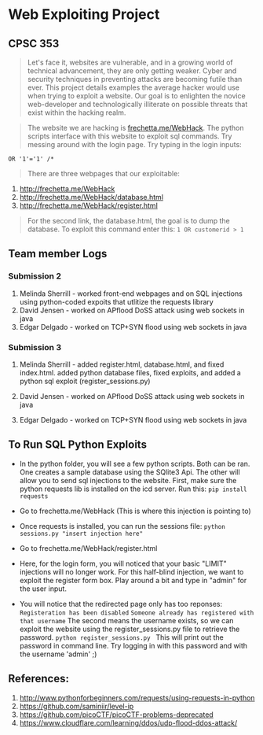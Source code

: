 # Web Exploiting Project
## CPSC 353

> Let's face it, websites are vulnerable, and in a growing world of technical advancement, they are only getting weaker. Cyber and security techniques in preventing attacks are becoming futile than ever. This project details examples the average hacker would use when trying to exploit a website. Our goal is to enlighten the novice web-developer and technologically illiterate on possible threats that exist within the hacking realm.

> The website we are hacking is [frechetta.me/WebHack](http://frechetta.me/WebHack). The python scripts interface with this website to exploit sql commands. Try messing around with the login page. Try typing in the login inputs:
``` 
OR '1'='1' /*
```
> There are three webpages that our exploitable:
1. http://frechetta.me/WebHack
2. http://frechetta.me/WebHack/database.html
3. http://frechetta.me/WebHack/register.html

> For the second link, the database.html, the goal is to dump the database. 
To exploit this command enter this:
``` 1 OR customerid > 1 ```

## Team member Logs
### Submission 2
1. Melinda Sherrill - worked front-end webpages and on SQL injections using python-coded expoits that utlitize the requests library
2. David Jensen - worked on APflood DoSS attack using web sockets in java
3. Edgar Delgado - worked on TCP+SYN flood using web sockets in java

### Submission 3
1. Melinda Sherrill - added register.html, database.html, and fixed index.html. added python database files, fixed exploits, and added a python sql exploit (register_sessions.py)

2. David Jensen - worked on APflood DoSS attack using web sockets in java
3. Edgar Delgado - worked on TCP+SYN flood using web sockets in java

## To Run SQL Python Exploits
* In the python folder, you will see a few python scripts. Both can be ran. One creates a sample database using the SQlite3 Api. The other will allow you to send sql injections to the website. First, make sure the python requests lib is installed on the icd server.
Run this:
``` pip install requests ```
* Go to frechetta.me/WebHack (This is where this injection is pointing to)
* Once requests is installed, you can run the sessions file:
``` python sessions.py "insert injection here" ```

* Go to frechetta.me/WebHack/register.html
* Here, for the login form, you will noticed that your basic "LIMIT" injections will no longer work. For this half-blind injection, we want to exploit the register form box. Play around a bit and type in "admin" for the user input.
* You will notice that the redirected page only has too reponses:
``` Registeration has been disabled ```
``` Someone already has registered with that username ```
The second means the username exists, so we can exploit the website using the register_sessions.py file to retrieve the password.
```python register_sessions.py ```
This will print out the password in command line. Try logging in with this password and with the username 'admin' ;)

## References:
1. http://www.pythonforbeginners.com/requests/using-requests-in-python
2. https://github.com/saminiir/level-ip
3. https://github.com/picoCTF/picoCTF-problems-deprecated
4. https://www.cloudflare.com/learning/ddos/udp-flood-ddos-attack/
